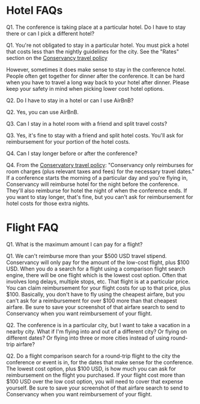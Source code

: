# Hotel FAQs

Q1. The conference is taking place at a particular hotel. Do I have to stay there or can I pick a different hotel?

Q1. You're not obligated to stay in a particular hotel. You must pick a hotel that costs less than the nightly guidelines for the city. See the "Rates" section on the [Conservancy travel policy](https://sfconservancy.org/projects/policies/conservancy-travel-policy.html)

However, sometimes it does make sense to stay in the conference hotel. People often get together for dinner after the conference. It can be hard when you have to travel a long way back to your hotel after dinner. Please keep your safety in mind when picking lower cost hotel options.

Q2. Do I have to stay in a hotel or can I use AirBnB?

Q2. Yes, you can use AirBnB.

Q3. Can I stay in a hotel room with a friend and split travel costs?

Q3. Yes, it's fine to stay with a friend and split hotel costs. You'll ask for reimbursement for your portion of the hotel costs.

Q4. Can I stay longer before or after the conference?

Q4.  From the [Conservatory travel policy](https://sfconservancy.org/projects/policies/conservancy-travel-policy.html): "Conservancy only reimburses for room charges (plus relevant taxes and fees) for the necessary travel dates." If a conference starts the morning of a particular day and you're flying in, Conservancy will reimburse hotel for the night before the conference. They'll also reimburse for hotel the night of when the conference ends. If you want to stay longer, that's fine, but you can't ask for reimbursement for hotel costs for those extra nights.

# Flight FAQ

Q1. What is the maximum amount I can pay for a flight?

Q1. We can't reimburse more than your $500 USD travel stipend. Conservancy will only pay for the amount of the low-cost flight, plus $100 USD. When you do a search for a flight using a comparison flight search engine, there will be one flight which is the lowest cost option. Often that involves long delays, multiple stops, etc. That flight is at a particular price. You can claim reimbursement for your flight costs for up to that price, plus $100. Basically, you don't have to fly using the cheapest airfare, but you can't ask for a reimbursement for over $100 more than that cheapest airfare. Be sure to save your screenshot of that airfare search to send to Conservancy when you want reimbursement of your flight.

Q2. The conference is in a particular city, but I want to take a vacation in a nearby city. What if I'm flying into and out of a different city? Or flying on different dates? Or flying into three or more cities instead of using round-trip airfare?

Q2. Do a flight comparison search for a round-trip flight to the city the conference or event is in, for the dates that make sense for the conference. The lowest cost option, plus $100 USD, is how much you can ask for reimbursement on the flight you purchased. If your flight cost more than $100 USD over the low cost option, you will need to cover that expense yourself. Be sure to save your screenshot of that airfare search to send to Conservancy when you want reimbursement of your flight.
